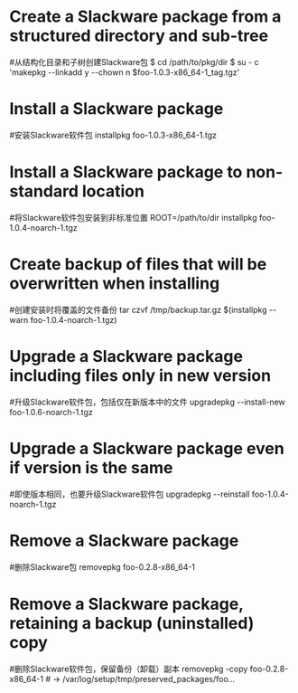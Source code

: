 # Create a Slackware package from a structured directory and sub-tree
#从结构化目录和子树创建Slackware包
$ cd /path/to/pkg/dir
$ su - c 'makepkg --linkadd y --chown n $foo-1.0.3-x86_64-1_tag.tgz'


# Install a Slackware package
#安装Slackware软件包
installpkg foo-1.0.3-x86_64-1.tgz

# Install a Slackware package to non-standard location
#将Slackware软件包安装到非标准位置
ROOT=/path/to/dir installpkg foo-1.0.4-noarch-1.tgz

# Create backup of files that will be overwritten when installing
#创建安装时将覆盖的文件备份
tar czvf /tmp/backup.tar.gz $(installpkg --warn foo-1.0.4-noarch-1.tgz)


# Upgrade a Slackware package including files only in new version
#升级Slackware软件包，包括仅在新版本中的文件
upgradepkg --install-new foo-1.0.6-noarch-1.tgz

# Upgrade a Slackware package even if version is the same
#即使版本相同，也要升级Slackware软件包
upgradepkg --reinstall foo-1.0.4-noarch-1.tgz


# Remove a Slackware package
#删除Slackware包
removepkg foo-0.2.8-x86_64-1

# Remove a Slackware package, retaining a backup (uninstalled) copy
#删除Slackware软件包，保留备份（卸载）副本
removepkg -copy foo-0.2.8-x86_64-1  # -> /var/log/setup/tmp/preserved_packages/foo...